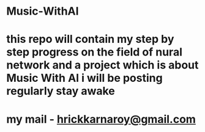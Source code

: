 # Music-WithAI
# this repo will contain my step by step progress on the field of nural network and a project which is about Music With AI i will be posting regularly stay awake
# my mail - hrickkarnaroy@gmail.com

